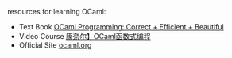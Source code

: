 resources for learning OCaml:

- Text Book [OCaml Programming: Correct + Efficient + Beautiful](https://cs3110.github.io/textbook/cover.html)
- Video Course [康奈尔】OCaml函数式编程](https://www.bilibili.com/video/BV1dv4y127Ui/)
- Official Site [ocaml.org](https://ocaml.org)
